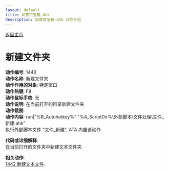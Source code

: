 ```yaml
---
layout: default
title: 如意百宝箱-Ahk
description: 如意百宝箱-Ahk 动作介绍
---
```


[返回主页](../index.md)

# [](#header-2) 新建文件夹

**动作编号**: 1443  
**动作名称**: 新建文件夹  
**动作作用的对象**: 特定窗口  
**动作热键**: F8  
**动作鼠标手势**: 无  
**动作说明**: 在当前打开的目录新建文件夹  
**动作截图**:  
**动作内容**: run|"%B_Autohotkey%" "%A_ScriptDir%\外部脚本\文件处理\文件_新建.ahk"  
执行外部脚本文件 "文件_新建", ATA 内置该动作  

**代码或详细解释**:  
在当前打开的文件夹中新建文本文件夹.  

**相关动作**:  
[1442 新建文本文件](1442.md).  